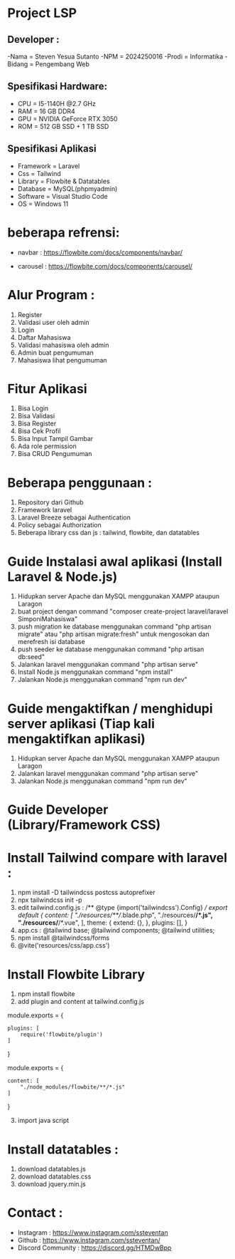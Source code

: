 # Project LSP

## Developer : 
-Nama = Steven Yesua Sutanto
-NPM = 2024250016
-Prodi = Informatika
-Bidang = Pengembang Web

## Spesifikasi Hardware:
- CPU = I5-1140H @2.7 GHz
- RAM = 16 GB DDR4
- GPU = NVIDIA GeForce RTX 3050
- ROM = 512 GB SSD + 1 TB SSD

## Spesifikasi Aplikasi
- Framework = Laravel
- Css = Tailwind
- Library = Flowbite & Datatables
- Database = MySQL(phpmyadmin)
- Software = Visual Studio Code
- OS = Windows 11

# beberapa refrensi:

- navbar : https://flowbite.com/docs/components/navbar/

- carousel : https://flowbite.com/docs/components/carousel/

# Alur Program :
1. Register
2. Validasi user oleh admin
3. Login
4. Daftar Mahasiswa
5. Validasi mahasiswa oleh admin
6. Admin buat pengumuman
7. Mahasiswa lihat pengumuman

# Fitur Aplikasi
1. Bisa Login
2. Bisa Validasi
3. Bisa Register
4. Bisa Cek Profil
5. Bisa Input Tampil Gambar
6. Ada role permission
7. Bisa CRUD Pengumuman

# Beberapa penggunaan :
1. Repository dari Github
2. Framework laravel
3. Laravel Breeze sebagai Authentication
4. Policy sebagai Authorization
5. Beberapa library css dan js : tailwind, flowbite, dan datatables

# Guide Instalasi awal aplikasi (Install Laravel & Node.js)
1. Hidupkan server Apache dan MySQL menggunakan XAMPP ataupun Laragon
2. buat project dengan command "composer create-project laravel/laravel SimponiMahasiswa"
3. push migration ke database menggunakan command "php artisan migrate" atau "php artisan migrate:fresh" untuk mengosokan dan merefresh isi database
4. push seeder ke database menggunakan command "php artisan db:seed"
5. Jalankan laravel menggunakan command "php artisan serve"
6. Install Node.js menggunakan command "npm install"
7. Jalankan Node.js menggunakan command "npm run dev"

# Guide mengaktifkan / menghidupi server aplikasi (Tiap kali mengaktifkan aplikasi)
1. Hidupkan server Apache dan MySQL menggunakan XAMPP ataupun Laragon
2. Jalankan laravel menggunakan command "php artisan serve"
3. Jalankan Node.js menggunakan command "npm run dev"


# Guide Developer (Library/Framework CSS)

# Install Tailwind compare with laravel : 
1. npm install -D tailwindcss postcss autoprefixer
2. npx tailwindcss init -p
3. edit tailwind.config.js : 
  /** @type {import('tailwindcss').Config} */
  export default {
    content: [
      "./resources/**/*.blade.php",
      "./resources/**/*.js",
      "./resources/**/*.vue",
    ],
    theme: {
      extend: {},
    },
    plugins: [],
  }
4. app.cs : 
  @tailwind base;
  @tailwind components;
  @tailwind utilities;
5. npm install @tailwindcss/forms
6. @vite('resources/css/app.css')

# Install Flowbite Library
1. npm install flowbite
2. add plugin and content at tailwind.config.js

 module.exports = {

    plugins: [
        require('flowbite/plugin')
    ]

}

module.exports = {

    content: [
        "./node_modules/flowbite/**/*.js"
    ]

}

3. import java script
<script src="../path/to/flowbite/dist/flowbite.min.js"></script>

# Install datatables :
1. download datatables.js
2. download datatables.css
3. download jquery.min.js

# Contact :
- Instagram : https://www.instagram.com/ssteventan
- Github : https://www.instagram.com/ssteventan/
- Discord Community : https://discord.gg/HTMDwBpp



   
